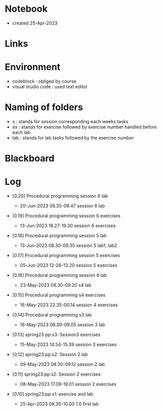 # Notebook
- created 25-Apr-2023 

# Links

# Environment
- codeblock             : obliged by course
- visual studio code    : used text editor

# Naming of folders
- s     : stands for session corresponding each weeks tasks
- ex    : stands for exercise followed by exercise number handled before each lab
- lab   : stands for lab tasks followed by the exercise number


# Blackboard

# Log
- [0.20] Procedural programming session 6 lab
    - 20-Jun-2023 08.35-09.47 session 6 lab

- [0.19] Procedural programming session 6 exercises
    - 13-Jun-2023 18.27-19.30 session 6 exercises

- [0.18] Procedural programming session 5 lab
    - 13-Jun-2023 08.30-09.35 session 5 lab1, lab2

- [0.17] Procedural programming session 5 exercises
    - 05-Jun-2023 12-26-13.20 session 5 exercises

- [0.16] Procedural programming session 4 lab
    - 23-May-2023 08.30-09.20 s4 lab

- [0.15] Procedural programming s4 exercises
    - 16-May-2023 22.35-00.14 session 4 exercises

- [0.14] Procedural programming s3 lab
    - 16-May-2023 08.30-09.05 session 3 lab

- [0.13] spring23:pp:s3: Session3 exercises
    - 15-May-2023 14.54-15.39 session 3 exercises

- [0.12] spring23:pp:s2: Session 2 lab
    - 09-May-2023 08.30-09.12 session 2 lab

- [0.11] spring23:pp:s2: Session 2 exercises
    - 08-May-2023 17.09-19.01 session 2 exercises

- [0.10] spring23:pp:s1: exercise and lab
    - 25-Apr-2023 08.30-10.00 1.0 first lab